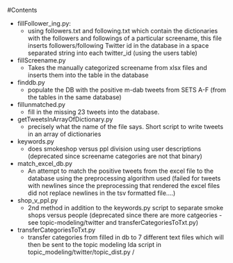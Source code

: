 #Contents
* fillFollower_ing.py:
  * using followers.txt and following.txt which contain the dictionaries with the followers and followings of a particular screename, this file inserts followers/following Twitter id in the database in a space separated string into each twitter_id (using the users table) 
* fillScreename.py
  * Takes the manually categorized screename from xlsx files and inserts them into the table in the database
* finddb.py
  * populate the DB with the positive m-dab tweets from SETS A-F (from the tables in the same database) 
* fillunmatched.py 
  * fill in the missing 23 tweets into the database.
* getTweetsInArrayOfDictionary.py
  * precisely what the name of the file says. Short script to write tweets in an array of dictionaries
* keywords.py 
  * does smokeshop versus ppl division using user descriptions (deprecated since screename categories are not that binary) 
* match_excel_db.py
  * An attempt to match the positive tweets from the excel file to the database using the preprocessing algorithm used (failed for tweets with newlines since the preprocessing that rendered the excel files did not replace newlines in the tsv formatted file....) 
* shop_v_ppl.py 
  * 2nd method in addition to the keywords.py script to separate smoke shops versus people (deprecated since there are more catgeories - see topic-modeling/twitter and transferCategoriesToTxt.py)
* transferCategoriesToTxt.py
  * transfer categories from filled in db to 7 different text files which will then be sent to the topic modeling lda script in topic_modeling/twitter/topic_dist.py / 



